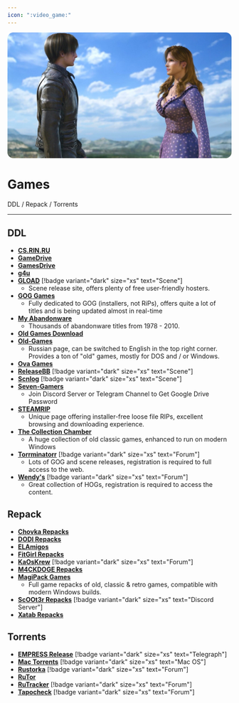```yaml
---
icon: ":video_game:"
---
```


![](/static/assets/banner/games.png)
# Games

DDL / Repack / Torrents
___

## DDL
- [**CS.RIN.RU**](https://cs.rin.ru/forum)
- [**GameDrive**](https://gamedrive.org/)
- [**GamesDrive**](https://gamesdrive.net/)
- [**g4u**](https://g4u.to/)
- [**GLOAD**](https://gload.to/) [!badge variant="dark" size="xs" text="Scene"]
    - Scene release site, offers plenty of free user-friendly hosters.
- [**GOG Games**](https://gog-games.to/)
    -  Fully dedicated to GOG (installers, not RiPs), offers quite a lot of titles and is being updated almost in real-time
- [**My Abandonware**](https://www.myabandonware.com/)
    - Thousands of abandonware titles from 1978 - 2010.
- [**Old Games Download**](https://oldgamesdownload.com/)
- [**Old-Games**](https://www.old-games.ru/catalog/)
    - Russian page, can be switched to English in the top right corner. Provides a ton of "old" games, mostly for DOS and / or Windows.
- [**Ova Games**](https://www.ovagames.com/)
- [**ReleaseBB**](https://rlsbb.ru/category/games/) [!badge variant="dark" size="xs" text="Scene"]
- [**Scnlog**](https://scnlog.me/games/) [!badge variant="dark" size="xs" text="Scene"]
- [**Seven-Gamers**](https://www.seven-gamers.com/)
    - Join Discord Server or Telegram Channel to Get Google Drive Password
- [**STEAMRIP**](https://steamrip.com/)
    - Unique page offering installer-free loose file RIPs, excellent browsing and downloading experience.
- [**The Collection Chamber**](https://collectionchamber.blogspot.com/)
    - A huge collection of old classic games, enhanced to run on modern Windows
- [**Torrminatorr**](https://forum.torrminatorr.com/) [!badge variant="dark" size="xs" text="Forum"]
    - Lots of GOG and scene releases, registration is required to full access to the web.
- [**Wendy's**](https://wendysforum.net/) [!badge variant="dark" size="xs" text="Forum"]
    - Great collection of HOGs, registration is required to access the content.


## Repack
- [**Chovka Repacks**](https://repack.info/)
- [**DODI Repacks**](https://dodi-repacks.site/)
- [**ELAmigos**](https://elamigos.site/)
- [**FitGirl Repacks**](https://fitgirl-repacks.site/)
- [**KaOsKrew**](https://kaoskrew.org/) [!badge variant="dark" size="xs" text="Forum"]
- [**M4CKDOGE Repacks**](https://m4ckd0ge-repacks.site/)
- [**MagiPack Games**](https://www.magipack.games/)
    - Full game repacks of old, classic & retro games, compatible with modern Windows builds.
- [**ScOOt3r Repacks**](https://discord.com/invite/xe3Fys8Upy) [!badge variant="dark" size="xs" text="Discord Server"]
- [**Xatab Repacks**](https://byxatab.com/)

## Torrents
- [**EMPRESS Release**](https://telegra.ph/empress-biography-07-15) [!badge variant="dark" size="xs" text="Telegraph"]
- [**Mac Torrents**](https://www.torrentmac.net/category/games/) [!badge variant="dark" size="xs" text="Mac OS"]
- [**Rustorka**](https://rustorka.com/forum/index.php) [!badge variant="dark" size="xs" text="Forum"]
- [**RuTor**](http://www.rutor.info/)
- [**RuTracker**](https://rutracker.org/forum/index.php) [!badge variant="dark" size="xs" text="Forum"]
- [**Tapocheck**](https://tapochek.net/index.php) [!badge variant="dark" size="xs" text="Forum"]